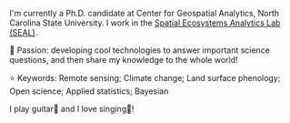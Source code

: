 <!--### Hi there 👋


**MrJGao/mrjgao** is a ✨ _special_ ✨ repository because its `README.md` (this file) appears on your GitHub profile.

Here are some ideas to get you started:

- 🔭 I’m currently working on ...
- 🌱 I’m currently learning ...
- 👯 I’m looking to collaborate on ...
- 🤔 I’m looking for help with ...
- 💬 Ask me about ...
- 📫 How to reach me: ...
- 😄 Pronouns: ...
- ⚡ Fun fact: ...
-->

I'm currently a Ph.D. candidate at Center for Geospatial Analytics, North Carolina State University. I work in the [Spatial Ecosystems Analytics Lab (SEAL)](https://ncsu-seal.netlify.app/).

:rocket: Passion: developing cool technologies to answer important science questions, and then share my knowledge to the whole world! 

:star: Keywords: Remote sensing; Climate change; Land surface phenology; Open science; Applied statistics; Bayesian

I play guitar:guitar: and I love singing:microphone:!
